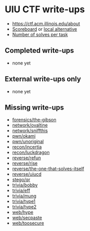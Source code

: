 # UIU CTF write-ups

* <https://ctf.acm.illinois.edu/about>
* [Scoreboard](https://ctf.acm.illinois.edu/scoreboard) or [local alternative](TODOLOCAL)
* [Number of solves per task](solves.txt)

## Completed write-ups

* none yet

## External write-ups only

* none yet

## Missing write-ups

* [forensics/the-gibson](forensics/the-gibson)
* [network/ovaltine](network/ovaltine)
* [network/sniffthis](network/sniffthis)
* [pwn/okami](pwn/okami)
* [pwn/unoriginal](pwn/unoriginal)
* [recon/incertia](recon/incertia)
* [recon/luckdragon](recon/luckdragon)
* [reverse/refun](reverse/refun)
* [reverse/rise](reverse/rise)
* [reverse/the-one-that-solves-itself](reverse/the-one-that-solves-itself)
* [reverse/uiucd](reverse/uiucd)
* [stego/qr](stego/qr)
* [trivia/bobby](trivia/bobby)
* [trivia/eff](trivia/eff)
* [trivia/mung](trivia/mung)
* [trivia/type1](trivia/type1)
* [trivia/type2](trivia/type2)
* [web/hype](web/hype)
* [web/secpaste](web/secpaste)
* [web/toosecure](web/toosecure)